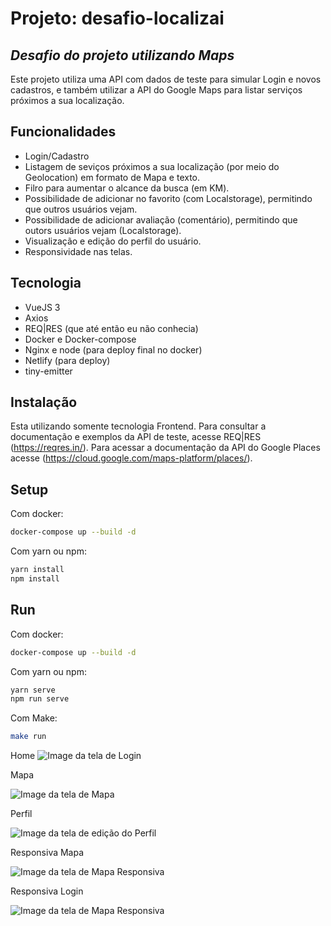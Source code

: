 # Projeto: desafio-localizai
## _Desafio do projeto utilizando Maps_

Este projeto utiliza uma API com dados de teste para simular Login e novos cadastros, e também utilizar a API do Google Maps para listar serviços próximos a sua localização.

## Funcionalidades
- Login/Cadastro
- Listagem de seviços próximos a sua localização (por meio do Geolocation) em formato de Mapa e texto.
- Filro para aumentar o alcance da busca (em KM).
- Possibilidade de adicionar no favorito (com Localstorage), permitindo que outros usuários vejam.
- Possibilidade de adicionar avaliação (comentário), permitindo que outors usuários vejam (Localstorage).
- Visualização e edição do perfil do usuário.
- Responsividade nas telas.


## Tecnologia
- VueJS 3
- Axios
- REQ|RES (que até então eu não conhecia)
- Docker e Docker-compose
- Nginx e node (para deploy final no docker)
- Netlify (para deploy)
- tiny-emitter

## Instalação
Esta utilizando somente tecnologia Frontend.
Para consultar a documentação e exemplos da API de teste, acesse REQ|RES (https://reqres.in/).
Para acessar a documentação da API do Google Places acesse (https://cloud.google.com/maps-platform/places/).

## Setup
Com docker:
```sh
docker-compose up --build -d
```
Com yarn ou npm:
```sh
yarn install
npm install
```


## Run
Com docker:
```sh
docker-compose up --build -d
```

Com yarn ou npm:
```sh
yarn serve
npm run serve
```

Com Make:
```sh
make run
```
Home
![Image da tela de Login](https://github.com/leoeek/desafio-localizai/blob/master/image/Home.png?raw=true)

Mapa

![Image da tela de Mapa](https://github.com/leoeek/desafio-localizai/blob/master/image/maps_1.png?raw=true)

Perfil

![Image da tela de edição do Perfil](https://github.com/leoeek/desafio-localizai/blob/master/image/perfil.png?raw=true)

Responsiva Mapa

![Image da tela de Mapa Responsiva](https://github.com/leoeek/desafio-localizai/blob/master/image/menor_1.png?raw=true)

Responsiva Login

![Image da tela de Mapa Responsiva](https://github.com/leoeek/desafio-localizai/blob/master/image/menor_2.png?raw=true)
